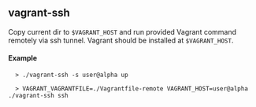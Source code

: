 ## vagrant-ssh

Copy current dir to `$VAGRANT_HOST` and run provided Vagrant command remotely via ssh tunnel.
Vagrant should be installed at `$VAGRANT_HOST`.


#### Example
      > ./vagrant-ssh -s user@alpha up

      > VAGRANT_VAGRANTFILE=./Vagrantfile-remote VAGRANT_HOST=user@alpha ./vagrant-ssh ssh
